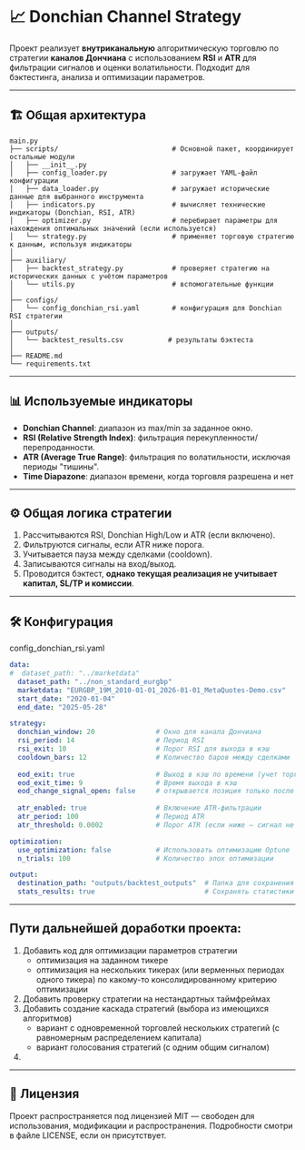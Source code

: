 
# 📈 Donchian Channel Strategy

Проект реализует **внутриканальную** алгоритмическую торговлю по стратегии **каналов Дончиана** с использованием **RSI** и **ATR** для фильтрации сигналов и оценки волатильности. Подходит для бэктестинга, анализа и оптимизации параметров.

---

## 🏗️ Общая архитектура

```plaintext
main.py
├── scripts/                            # Основной пакет, координирует остальные модули
│   ├── __init__.py
│   ├── config_loader.py                # загружает YAML-файл конфигурации
│   ├── data_loader.py                  # загружает исторические данные для выбранного инструмента
│   ├── indicators.py                   # вычисляет технические индикаторы (Donchian, RSI, ATR)
│   ├── optimizer.py                    # перебирает параметры для нахождения оптимальных значений (если используется)
│   └── strategy.py                     # применяет торговую стратегию к данным, используя индикаторы
│
├── auxiliary/
│   ├── backtest_strategy.py            # проверяет стратегию на исторических данных с учётом параметров
│   └── utils.py                        # вспомогательные функции
│
├── configs/
│   └── config_donchian_rsi.yaml        # конфигурация для Donchian RSI стратегии
│
├── outputs/
│   └── backtest_results.csv           # результаты бэктеста
│
├── README.md
└── requirements.txt
```

---

## 📊 Используемые индикаторы

- **Donchian Channel**: диапазон из max/min за заданное окно.
- **RSI (Relative Strength Index)**: фильтрация перекупленности/перепроданности.
- **ATR (Average True Range)**: фильтрация по волатильности, исключая периоды "тишины".
- **Time Diapazone**: диапазон времени, когда торговля разрешена и нет

---

## ⚙️ Общая логика стратегии

1. Рассчитываются RSI, Donchian High/Low и ATR (если включено).
2. Фильтруются сигналы, если ATR ниже порога.
3. Учитывается пауза между сделками (cooldown).
4. Записываются сигналы на вход/выход.
5. Проводится бэктест, **однако текущая реализация не учитывает капитал, SL/TP и комиссии**.

---

## 🛠️ Конфигурация 
config_donchian_rsi.yaml
```yaml
data:
#  dataset_path: "../marketdata"
  dataset_path: "../non_standard_eurgbp"
  marketdata: "EURGBP_19M_2010-01-01_2026-01-01_MetaQuotes-Demo.csv"
  start_date: "2020-01-04"
  end_date: "2025-05-28"

strategy:
  donchian_window: 20               # Окно для канала Дончиана
  rsi_period: 14                    # Период RSI
  rsi_exit: 10                      # Порог RSI для выхода в кэш
  cooldown_bars: 12                 # Количество баров между сделками
    
  eod_exit: true                    # Выход в кэш по времени (учет торговой сессии)
  eod_exit_time: 9                  # Время выхода в кэш
  eod_change_signal_open: false     # открывается позиция только после смены сигнала
  
  atr_enabled: true                 # Включение ATR-фильтрации
  atr_period: 100                   # Период ATR
  atr_threshold: 0.0002             # Порог ATR (если ниже — сигнал не используется)

optimization:
  use_optimization: false           # Использовать оптимизацию Optune
  n_trials: 100                     # Количество эпох оптимизации

output:
  destination_path: "outputs/backtest_outputs"  # Папка для сохранения результатов
  stats_results: true                           # Сохранять статистики бэктеста
 ```
---
## Пути дальнейшей доработки проекта:
1. Добавить код для оптимизации параметров стратегии
   - оптимизация на заданном тикере
   - оптимизация на нескольких тикерах (или верменных периодах одного тикера) по какому-то консолидированному критерию оптимизации
2. Добавить проверку стратегии на нестандартных таймфреймах
3. Добавить создание каскада стратегий (выбора из имеющихся алгоритмов)
   - вариант с одновременной торговлей нескольких стратегий (с равномерным распределением капитала)
   - вариант голосования стратегий (с одним общим сигналом)
4.

---
## 📎 Лицензия

Проект распространяется под лицензией MIT — свободен для использования, модификации и распространения. Подробности смотри в файле LICENSE, если он присутствует.
